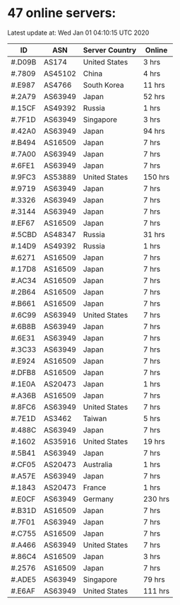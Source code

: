 # 47 online servers:

Latest update at: Wed Jan 01 04:10:15 UTC 2020

| ID | ASN | Server Country | Online |
| -- | --- | -------------- | ------ |
| #.D09B | AS174 | United States | 3 hrs |
| #.7809 | AS45102 | China | 4 hrs |
| #.E987 | AS4766 | South Korea | 11 hrs |
| #.2A79 | AS63949 | Japan | 52 hrs |
| #.15CF | AS49392 | Russia | 1 hrs |
| #.7F1D | AS63949 | Singapore | 3 hrs |
| #.42A0 | AS63949 | Japan | 94 hrs |
| #.B494 | AS16509 | Japan | 7 hrs |
| #.7A00 | AS63949 | Japan | 7 hrs |
| #.6FE1 | AS63949 | Japan | 7 hrs |
| #.9FC3 | AS53889 | United States | 150 hrs |
| #.9719 | AS63949 | Japan | 7 hrs |
| #.3326 | AS63949 | Japan | 7 hrs |
| #.3144 | AS63949 | Japan | 7 hrs |
| #.EF67 | AS16509 | Japan | 7 hrs |
| #.5CBD | AS48347 | Russia | 31 hrs |
| #.14D9 | AS49392 | Russia | 1 hrs |
| #.6271 | AS16509 | Japan | 7 hrs |
| #.17D8 | AS16509 | Japan | 7 hrs |
| #.AC34 | AS16509 | Japan | 7 hrs |
| #.2B64 | AS16509 | Japan | 7 hrs |
| #.B661 | AS16509 | Japan | 7 hrs |
| #.6C99 | AS63949 | United States | 7 hrs |
| #.6B8B | AS63949 | Japan | 7 hrs |
| #.6E31 | AS63949 | Japan | 7 hrs |
| #.3C33 | AS63949 | Japan | 7 hrs |
| #.E924 | AS16509 | Japan | 7 hrs |
| #.DFB8 | AS16509 | Japan | 7 hrs |
| #.1E0A | AS20473 | Japan | 1 hrs |
| #.A36B | AS16509 | Japan | 7 hrs |
| #.8FC6 | AS63949 | United States | 7 hrs |
| #.7E1D | AS3462 | Taiwan | 5 hrs |
| #.488C | AS63949 | Japan | 7 hrs |
| #.1602 | AS35916 | United States | 19 hrs |
| #.5B41 | AS63949 | Japan | 7 hrs |
| #.CF05 | AS20473 | Australia | 1 hrs |
| #.A57E | AS63949 | Japan | 7 hrs |
| #.1843 | AS20473 | France | 1 hrs |
| #.E0CF | AS63949 | Germany | 230 hrs |
| #.B31D | AS16509 | Japan | 7 hrs |
| #.7F01 | AS63949 | Japan | 7 hrs |
| #.C755 | AS16509 | Japan | 7 hrs |
| #.A466 | AS63949 | United States | 7 hrs |
| #.86C4 | AS16509 | Japan | 3 hrs |
| #.2576 | AS16509 | Japan | 7 hrs |
| #.ADE5 | AS63949 | Singapore | 79 hrs |
| #.E6AF | AS63949 | United States | 111 hrs |

